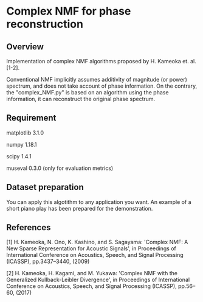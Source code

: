 Complex NMF for phase reconstruction
====

## Overview
Implementation of complex NMF algorithms proposed by H. Kameoka et. al. [1-2].

Conventional NMF implicitly assumes additivity of magnitude (or power) spectrum, and does not take account of phase information. On the contrary, the "complex_NMF.py" is based on an algorithm using the phase information, it can reconstruct the original phase spectrum.


## Requirement
matplotlib 3.1.0

numpy 1.18.1

scipy 1.4.1

museval 0.3.0 (only for evaluation metrics)


## Dataset preparation
You can apply this algotithm to any application you want. An example of a short piano play has been prepared for the demonstration.


## References
[1] H. Kameoka, N. Ono, K. Kashino, and S. Sagayama: 'Complex NMF: A New Sparse Representation for Acoustic Signals', in Proceedings of International Conference on Acoustics, Speech, and Signal Processing (ICASSP), pp.3437–3440, (2009)

[2] H. Kameoka, H. Kagami, and M. Yukawa: 'Complex NMF with the Generalized Kullback-Leibler Divergence', in Proceedings of International Conference on Acoustics, Speech, and Signal Processing (ICASSP), pp.56–60, (2017)
